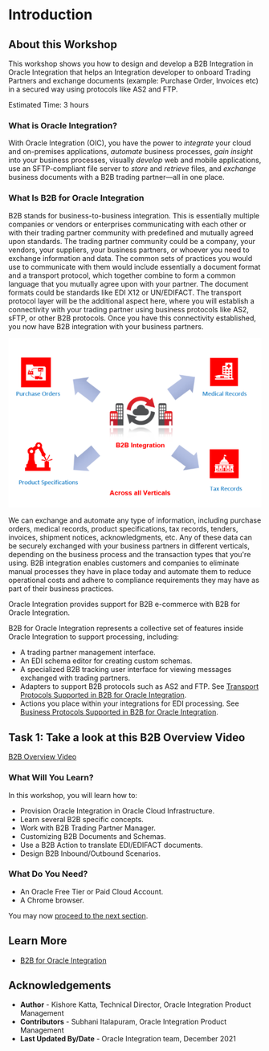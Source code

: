 # Introduction

## About this Workshop

This workshop shows you how to design and develop a B2B Integration in Oracle Integration that helps an Integration developer to onboard Trading Partners and exchange documents (example: Purchase Order, Invoices etc) in a secured way using protocols like AS2 and FTP.

Estimated Time: 3 hours

### What is Oracle Integration?

With Oracle Integration (OIC), you have the power to *integrate* your cloud and on-premises applications, *automate* business processes, *gain insight* into your business processes, visually *develop* web and mobile applications, use an SFTP-compliant file server to *store* and *retrieve* files, and *exchange* business documents with a B2B trading partner—all in one place.

### What Is B2B for Oracle Integration

B2B stands for business-to-business integration. This is essentially multiple companies or vendors or enterprises communicating with each other or with their trading partner community with predefined and mutually agreed upon standards. The trading partner community could be a company, your vendors, your suppliers, your business partners, or whoever you need to exchange information and data. The common sets of practices you would use to communicate with them would include essentially a document format and a transport protocol, which together combine to form a common language that you mutually agree upon with your partner. The document formats could be standards like EDI X12 or UN/EDIFACT. The transport protocol layer will be the additional aspect here, where you will establish a connectivity with your trading partner using business protocols like AS2, sFTP, or other B2B protocols.
Once you have this connectivity established, you now have B2B integration with your business partners.

![B2B Overview](./images/b2b-intro-1.png)

We can exchange and automate any type of information, including purchase orders, medical records, product specifications, tax records, tenders, invoices, shipment notices, acknowledgments, etc. Any of these data can be securely exchanged with your business partners in different verticals, depending on the business process and the transaction types that you're using. B2B integration enables customers and companies to eliminate manual processes they have in place today and automate them to reduce operational costs and adhere to compliance requirements they may have as part of their business practices.

Oracle Integration provides support for B2B e-commerce with B2B for Oracle Integration.

B2B for Oracle Integration represents a collective set of features inside Oracle Integration to support processing, including:

* A trading partner management interface.
* An EDI schema editor for creating custom schemas.
* A specialized B2B tracking user interface for viewing messages exchanged with trading partners.
* Adapters to support B2B protocols such as AS2 and FTP. See [Transport Protocols Supported in B2B for Oracle Integration](https://docs.oracle.com/en/cloud/paas/integration-cloud/integration-b2b/transport-protocols-supported-oracle-b2b.html#GUID-A200BA30-65F0-486A-BBBA-BAA1D84D131A).
* Actions you place within your integrations for EDI processing. See [Business Protocols Supported in B2B for Oracle Integration](https://docs.oracle.com/en/cloud/paas/integration-cloud/integration-b2b/business-protocols-supported-oracle-b2b.html#GUID-CBAF3DC2-0A64-4AC4-BD2D-4F940223DC9A).

##	Task	1: Take a look at this B2B Overview Video

[B2B Overview Video](youtube:hpDwmLCdpsY)

### What Will You Learn?

In this workshop, you will learn how to:

* Provision Oracle Integration in Oracle Cloud Infrastructure.
* Learn several B2B specific concepts.
* Work with B2B Trading Partner Manager.
* Customizing B2B Documents and Schemas.
* Use a B2B Action to translate EDI/EDIFACT documents.
* Design B2B Inbound/Outbound Scenarios.

### What Do You Need?

* An Oracle Free Tier or Paid Cloud Account.
* A Chrome browser.

You may now [proceed to the next section](#next).

## Learn More

* [B2B for Oracle Integration](https://docs.oracle.com/en/cloud/paas/integration-cloud/btob.html)

## Acknowledgements

* **Author** - Kishore Katta, Technical Director, Oracle Integration Product Management
* **Contributors** - Subhani Italapuram, Oracle Integration Product Management
* **Last Updated By/Date** - Oracle Integration team, December 2021
